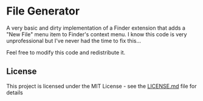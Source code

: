 # File Generator

A very basic and dirty implementation of a Finder extension that adds a "New File" menu item to Finder's context menu. 
I know this code is very unprofessional but I've never had the time to fix this… 

Feel free to modify this code and redistribute it.

## License

This project is licensed under the MIT License - see the [LICENSE.md](LICENSE.md) file for details
